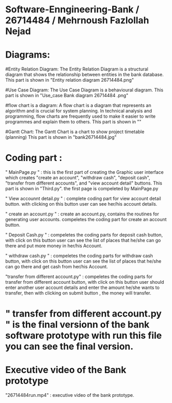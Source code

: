 # Software-Enngineering-Bank / 26714484 / Mehrnoush Fazlollah Nejad

# Diagrams:

#Entity Relation Diagram: 
The Entity Relation Diagram is a structural diagram that shows the relationship between entities in the bank database. This part is shown in "Entity relation diagram 26714484.png"

#Use Case Diagram:
The Use Case Diagram is a behavioural diagram. This part is shown in "Use_case Bank diagram 26714484 .png"

#flow chart is a diagram:
A flow chart is a diagram that represents an algorithm and is crucial for system planning. In technical analysis and programming, flow charts are frequently used to make it easier to write programmes and explain them to others. This part is shown in ""

#Gantt Chart:
The Gantt Chart is a chart to show project timetable (planning) This part is shown in "bank26714484.jpg"


# Coding part : 

" MainPage.py " : this is the first part of creating the Graphic user interface which creates "create an account", "withdraw cash",  "deposit cash", "transfer from different accounts", and "view account detail" buttons. This part is shown in "Third.py".    the first page is compeleted by MainPage.py

" View accounnt detail.py " : complete coding part for view account detail button. with clicking on this button user can see her/his account details. 

" create an account.py " : create an account.py, contains the routines for generating user accounts. compeletes the coding part for create an account button.

" Deposit Cash.py " : compeletes the coding parts for deposit cash button, with click on this button user can see the list of places that he/she can go there and put more money in her/his Account.

" withdraw cash.py " : compeletes the coding parts for withdraw cash button, with click on this button user can see the list of places that he/she can go there and get cash from her/his Account.

"transfer from different account.py" : compeletes the coding parts for transfer from different account button, with click on this button user should enter another user account details and enter the amount he/she wants to transfer, then with clicking on submit button , the money will transfer.

# " transfer from different account.py " is the final versionn of the bank software prototype with run this file you can see the final version.


# Executive video of the Bank prototype

"26714484run.mp4" : executive video of the bank prototype.


